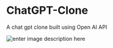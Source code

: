 # ChatGPT-Clone

A chat gpt clone built using Open AI API

![enter image description here](https://github.com/YOSEF-CODER/ChatGPT-Clone/blob/master/Capture.PNG)
